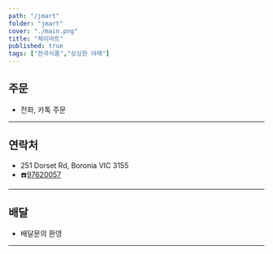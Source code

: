 ```yaml
---
path: "/jmart"
folder: "jmart"
cover: "./main.png"
title: "제이마트"
published: true
tags: ["한국식품","싱싱한 야채"]
---
```


## 주문
- 전화, 카톡 주문 

---

## 연락처
- 251 Dorset Rd, Boronia VIC 3155
- ☎️<a href="tel:97620057">97620057</a> 

---

## 배달
- 배달문의 환영

---
 
 